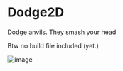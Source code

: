 # Dodge2D

Dodge anvils. They smash your head

Btw no build file included (yet.)

![image](https://github.com/R3KT69/Dodge2D/assets/74340727/3b9d0653-cae0-4834-bbb2-2f7051a92b83)
